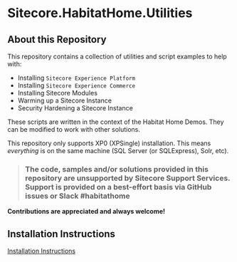 # Sitecore.HabitatHome.Utilities

## About this Repository

This repository contains a collection of utilities and script examples to help with:

- Installing `Sitecore Experience Platform`
- Installing `Sitecore Experience Commerce`
- Installing Sitecore Modules
- Warming up a Sitecore Instance
- Security Hardening a Sitecore Instance

These scripts are written in the context of the Habitat Home Demos. They can be modified to work with other solutions.

This repository only supports XP0 (XPSingle) installation. This means _everything_ is on the same machine (SQL Server (or SQLExpress), Solr, etc).

> ### The code, samples and/or solutions provided in this repository are unsupported by Sitecore Support Services. Support is provided on a best-effort basis via GitHub issues or Slack #habitathome

**Contributions are appreciated and always welcome!**

## Installation Instructions

[Installation Instructions](docs/readme.md)
